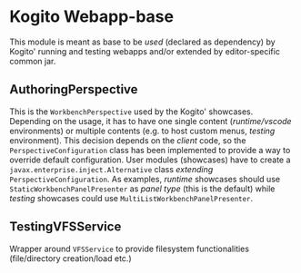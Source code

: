 # Kogito Webapp-base

This module is meant as base to be _used_ (declared as dependency) by Kogito' running and testing webapps and/or extended by
editor-specific common jar.

## AuthoringPerspective

This is the `WorkbenchPerspective` used by the Kogito' showcases.
Depending on the usage, it has to have one single content (_runtime/vscode_ environments) or multiple contents (e.g. to host custom menus, _testing_ environment).
This decision depends on the _client_ code, so the `PerspectiveConfiguration` class has been implemented to provide a way to override default configuration.
User modules (showcases) have to create a `javax.enterprise.inject.Alternative` class _extending_ `PerspectiveConfiguration`.
As examples, _runtime_ showcases should use `StaticWorkbenchPanelPresenter` as _panel type_ (this is the default) while _testing_ showcases could use `MultiListWorkbenchPanelPresenter`.

## TestingVFSService

Wrapper around `VFSService` to provide filesystem functionalities (file/directory creation/load etc.)
